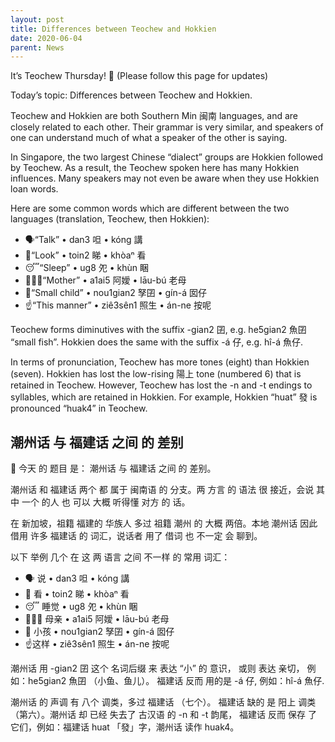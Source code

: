 ```yaml
---
layout: post
title: Differences between Teochew and Hokkien
date: 2020-06-04
parent: News
---
```


It’s Teochew Thursday! 📖
(Please follow this page for updates)

Today’s topic: Differences between Teochew and Hokkien.

Teochew and Hokkien are both Southern Min 闽南 languages, and are closely related to each other. Their grammar is very similar, and speakers of one can understand much of what a speaker of the other is saying.

In Singapore, the two largest Chinese “dialect” groups are Hokkien followed by Teochew. As a result, the Teochew spoken here has many Hokkien influences. Many speakers may not even be aware when they use Hokkien loan words.

Here are some common words which are different between the two languages (translation, Teochew, then Hokkien):

 * 🗣“Talk” • dan3 呾 • kóng 講
 * 👀“Look” • toin2 睇 • khòaⁿ 看
 * 😴“Sleep” • ug8 夗 • khùn 睏
 * 👩‍👦‍👦“Mother” • a1ai5 阿嬡 • lāu-bú 老母
 * 👶“Small child” • nou1gian2 孥囝 • gín-á 囡仔
 * ☝️“This manner” • ziê3sên1 照生 • án-ne 按呢

Teochew forms diminutives with the suffix -gian2 囝, e.g. he5gian2 魚囝 “small fish”. Hokkien does the same with the suffix -á 仔, e.g. hî-á 魚仔.

In terms of pronunciation, Teochew has more tones (eight) than Hokkien (seven). Hokkien has lost the low-rising 陽上 tone (numbered 6) that is retained in Teochew. However, Teochew has lost the -n and -t endings to syllables, which are retained in Hokkien. For example, Hokkien “huat” 發 is pronounced “huak4” in Teochew.

## 潮州话 与 福建话 之间 的 差别

📖 今天 的 题目 是： 潮州话 与 福建话 之间 的 差别。

潮州话 和 福建话 两个 都 属于 闽南语 的 分支。两 方言 的 语法 很 接近，会说 其中 一个 的人 也 可以 大概 听得懂 对方 的 话。

在 新加坡，祖籍 福建的 华族人 多过 祖籍 潮州 的 大概 两倍。本地 潮州话 因此 借用 许多 福建话 的 词汇，说话者 用了 借词 也 不一定 会 聊到。

以下 举例 几个 在 这 两 语言 之间 不一样 的 常用 词汇：

 * 🗣 说 • dan3 呾 • kóng 講
 * 👀 看 • toin2 睇 • khòaⁿ 看
 * 😴 睡觉 • ug8 夗 • khùn 睏
 * 👩‍👦‍👦 母亲 • a1ai5 阿嬡 • lāu-bú 老母
 * 👶 小孩 • nou1gian2 孥囝 • gín-á 囡仔
 * ☝️这样 • ziê3sên1 照生 • án-ne 按呢

潮州话 用 -gian2 囝 这个 名词后缀 来 表达 “小” 的 意识， 或则 表达 亲切， 例如：he5gian2 魚囝 （小鱼、鱼儿）。 福建话 反而 用的是 -á 仔, 例如：hî-á 魚仔.

潮州话 的 声调 有 八个 调类，多过 福建话 （七个）。 福建话 缺的 是 阳上 调类 （第六）。潮州话 却 已经 失去了 古汉语 的 -n 和 -t 韵尾， 福建话 反而 保存 了 它们，例如：福建话 huat 「發」字，潮州话 读作 huak4。
